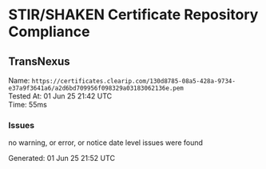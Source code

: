 # STIR/SHAKEN Certificate Repository Compliance

## TransNexus

Name: `https://certificates.clearip.com/130d8785-08a5-428a-9734-e37a9f3641a6/a2d6bd709956f098329a03183062136e.pem`\
Tested At: 01 Jun 25 21:42 UTC\
Time: 55ms

### Issues

no warning, or error, or notice date level issues were found

Generated: 01 Jun 25 21:52 UTC